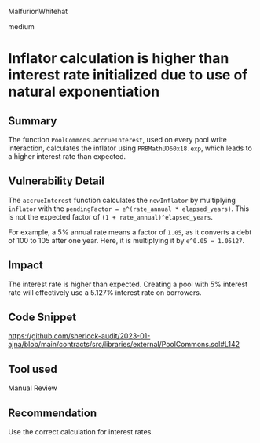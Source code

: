 MalfurionWhitehat

medium

# Inflator calculation is higher than interest rate initialized due to use of natural exponentiation

## Summary

The function `PoolCommons.accrueInterest`, used on every pool write interaction, calculates the inflator using `PRBMathUD60x18.exp`, which leads to a higher interest rate than expected.

## Vulnerability Detail

The `accrueInterest` function calculates the `newInflator` by multiplying `inflator` with the `pendingFactor = e^(rate_annual * elapsed_years)`. This is not the expected factor of `(1 + rate_annual)^elapsed_years`.

For example, a 5% annual rate means a factor of `1.05`, as it converts a debt of 100 to 105 after one year. Here, it is multiplying it by `e^0.05 = 1.05127`.

## Impact

The interest rate is higher than expected. Creating a pool with 5% interest rate will effectively use a 5.127% interest rate on borrowers.

## Code Snippet

https://github.com/sherlock-audit/2023-01-ajna/blob/main/contracts/src/libraries/external/PoolCommons.sol#L142

## Tool used

Manual Review

## Recommendation

Use the correct calculation for interest rates.